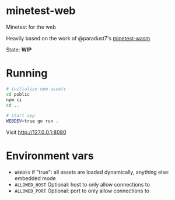 
# minetest-web

Minetest for the web

Heavily based on the work of @paradust7's [minetest-wasm](https://github.com/paradust7/minetest-wasm)

State: **WIP**

# Running

```sh
# initialize npm assets
cd public
npm ci
cd ..

# start app
WEBDEV=true go run .
```

Visit http://127.0.0.1:8080

# Environment vars

* `WEBDEV` if "true": all assets are loaded dynamically, anything else: embedded mode
* `ALLOWED_HOST` Optional: host to only allow connections to
* `ALLOWED_PORT` Optional: port to only allow connections to
